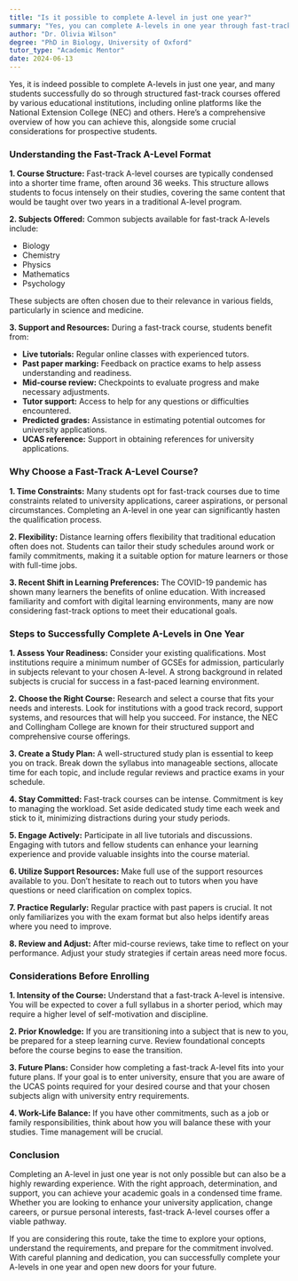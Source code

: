 ```yaml
---
title: "Is it possible to complete A-level in just one year?"
summary: "Yes, you can complete A-levels in one year through fast-track courses, available at many institutions, including online platforms like NEC."
author: "Dr. Olivia Wilson"
degree: "PhD in Biology, University of Oxford"
tutor_type: "Academic Mentor"
date: 2024-06-13
---
```


Yes, it is indeed possible to complete A-levels in just one year, and many students successfully do so through structured fast-track courses offered by various educational institutions, including online platforms like the National Extension College (NEC) and others. Here’s a comprehensive overview of how you can achieve this, alongside some crucial considerations for prospective students.

### Understanding the Fast-Track A-Level Format

**1. Course Structure:**
Fast-track A-level courses are typically condensed into a shorter time frame, often around 36 weeks. This structure allows students to focus intensely on their studies, covering the same content that would be taught over two years in a traditional A-level program.

**2. Subjects Offered:**
Common subjects available for fast-track A-levels include:
- Biology
- Chemistry
- Physics
- Mathematics
- Psychology

These subjects are often chosen due to their relevance in various fields, particularly in science and medicine.

**3. Support and Resources:**
During a fast-track course, students benefit from:
- **Live tutorials:** Regular online classes with experienced tutors.
- **Past paper marking:** Feedback on practice exams to help assess understanding and readiness.
- **Mid-course review:** Checkpoints to evaluate progress and make necessary adjustments.
- **Tutor support:** Access to help for any questions or difficulties encountered.
- **Predicted grades:** Assistance in estimating potential outcomes for university applications.
- **UCAS reference:** Support in obtaining references for university applications.

### Why Choose a Fast-Track A-Level Course?

**1. Time Constraints:**
Many students opt for fast-track courses due to time constraints related to university applications, career aspirations, or personal circumstances. Completing an A-level in one year can significantly hasten the qualification process.

**2. Flexibility:**
Distance learning offers flexibility that traditional education often does not. Students can tailor their study schedules around work or family commitments, making it a suitable option for mature learners or those with full-time jobs.

**3. Recent Shift in Learning Preferences:**
The COVID-19 pandemic has shown many learners the benefits of online education. With increased familiarity and comfort with digital learning environments, many are now considering fast-track options to meet their educational goals.

### Steps to Successfully Complete A-Levels in One Year

**1. Assess Your Readiness:**
Consider your existing qualifications. Most institutions require a minimum number of GCSEs for admission, particularly in subjects relevant to your chosen A-level. A strong background in related subjects is crucial for success in a fast-paced learning environment.

**2. Choose the Right Course:**
Research and select a course that fits your needs and interests. Look for institutions with a good track record, support systems, and resources that will help you succeed. For instance, the NEC and Collingham College are known for their structured support and comprehensive course offerings.

**3. Create a Study Plan:**
A well-structured study plan is essential to keep you on track. Break down the syllabus into manageable sections, allocate time for each topic, and include regular reviews and practice exams in your schedule.

**4. Stay Committed:**
Fast-track courses can be intense. Commitment is key to managing the workload. Set aside dedicated study time each week and stick to it, minimizing distractions during your study periods.

**5. Engage Actively:**
Participate in all live tutorials and discussions. Engaging with tutors and fellow students can enhance your learning experience and provide valuable insights into the course material.

**6. Utilize Support Resources:**
Make full use of the support resources available to you. Don’t hesitate to reach out to tutors when you have questions or need clarification on complex topics.

**7. Practice Regularly:**
Regular practice with past papers is crucial. It not only familiarizes you with the exam format but also helps identify areas where you need to improve.

**8. Review and Adjust:**
After mid-course reviews, take time to reflect on your performance. Adjust your study strategies if certain areas need more focus.

### Considerations Before Enrolling

**1. Intensity of the Course:**
Understand that a fast-track A-level is intensive. You will be expected to cover a full syllabus in a shorter period, which may require a higher level of self-motivation and discipline.

**2. Prior Knowledge:**
If you are transitioning into a subject that is new to you, be prepared for a steep learning curve. Review foundational concepts before the course begins to ease the transition.

**3. Future Plans:**
Consider how completing a fast-track A-level fits into your future plans. If your goal is to enter university, ensure that you are aware of the UCAS points required for your desired course and that your chosen subjects align with university entry requirements.

**4. Work-Life Balance:**
If you have other commitments, such as a job or family responsibilities, think about how you will balance these with your studies. Time management will be crucial.

### Conclusion

Completing an A-level in just one year is not only possible but can also be a highly rewarding experience. With the right approach, determination, and support, you can achieve your academic goals in a condensed time frame. Whether you are looking to enhance your university application, change careers, or pursue personal interests, fast-track A-level courses offer a viable pathway.

If you are considering this route, take the time to explore your options, understand the requirements, and prepare for the commitment involved. With careful planning and dedication, you can successfully complete your A-levels in one year and open new doors for your future.
    